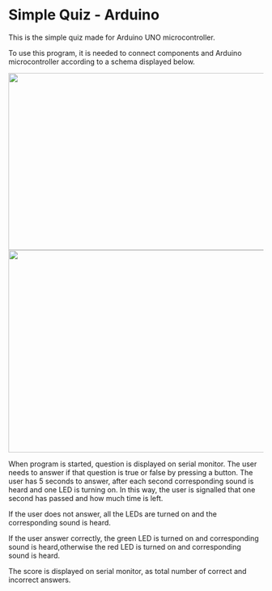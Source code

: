 # Simple Quiz - Arduino

<p>This is the simple quiz made for Arduino UNO microcontroller.</p>

<p>To use this program, it is needed to connect components and Arduino microcontroller according to a schema displayed below. </p>

<img src="https://user-images.githubusercontent.com/23532087/66988855-84464f00-f0c3-11e9-8c15-fa52700f596f.png" width="550" height="350" />

<img src="https://user-images.githubusercontent.com/23532087/66988887-932d0180-f0c3-11e9-93b1-61196d46d15c.png" width="550" height="400" />

<p>When program is started, question is displayed on serial monitor. The user needs to answer if that question is true or false by pressing a button.
The user has 5 seconds to answer, after each second corresponding sound is heard and one LED is turning on. In this way, the user is signalled that one second has passed and how much time is left.</p>
<p>If the user does not answer, all the LEDs are turned on and the corresponding sound is heard.</p>
<p>If the user answer correctly, the green LED is turned on and corresponding sound is heard,otherwise the red LED is turned on and corresponding sound is heard.</p>
<p>The score is displayed on serial monitor, as total number of correct and incorrect answers.</p>